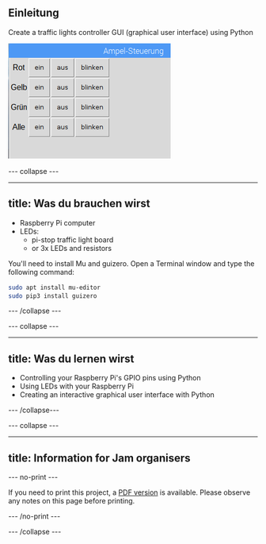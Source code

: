 ## Einleitung

Create a traffic lights controller GUI (graphical user interface) using Python

![](images/guizero-4.png)

\--- collapse \---

* * *

## title: Was du brauchen wirst

- Raspberry Pi computer
- LEDs: 
    - pi-stop traffic light board
    - or 3x LEDs and resistors

You'll need to install Mu and guizero. Open a Terminal window and type the following command:

```bash
sudo apt install mu-editor
sudo pip3 install guizero
```

\--- /collapse \---

\--- collapse \---

* * *

## title: Was du lernen wirst

- Controlling your Raspberry Pi's GPIO pins using Python
- Using LEDs with your Raspberry Pi
- Creating an interactive graphical user interface with Python

\--- /collapse\---

\--- collapse \---

* * *

## title: Information for Jam organisers

\--- no-print \---

If you need to print this project, a [PDF version](https://github.com/raspberrypilearning/jam-worksheets/raw/master/pdf/Traffic-Lights-GUI.pdf) is available. Please observe any notes on this page before printing.

\--- /no-print \---

\--- /collapse \---